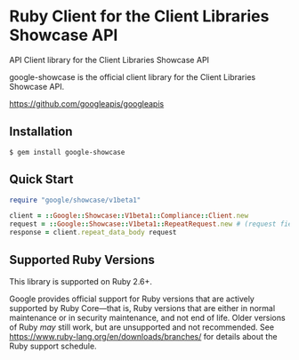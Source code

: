 # Ruby Client for the Client Libraries Showcase API

API Client library for the Client Libraries Showcase API

google-showcase is the official client library for the Client Libraries Showcase API.

https://github.com/googleapis/googleapis

## Installation

```
$ gem install google-showcase
```

## Quick Start

```ruby
require "google/showcase/v1beta1"

client = ::Google::Showcase::V1beta1::Compliance::Client.new
request = ::Google::Showcase::V1beta1::RepeatRequest.new # (request fields as keyword arguments...)
response = client.repeat_data_body request
```

## Supported Ruby Versions

This library is supported on Ruby 2.6+.

Google provides official support for Ruby versions that are actively supported
by Ruby Core—that is, Ruby versions that are either in normal maintenance or
in security maintenance, and not end of life. Older versions of Ruby _may_
still work, but are unsupported and not recommended. See
https://www.ruby-lang.org/en/downloads/branches/ for details about the Ruby
support schedule.

